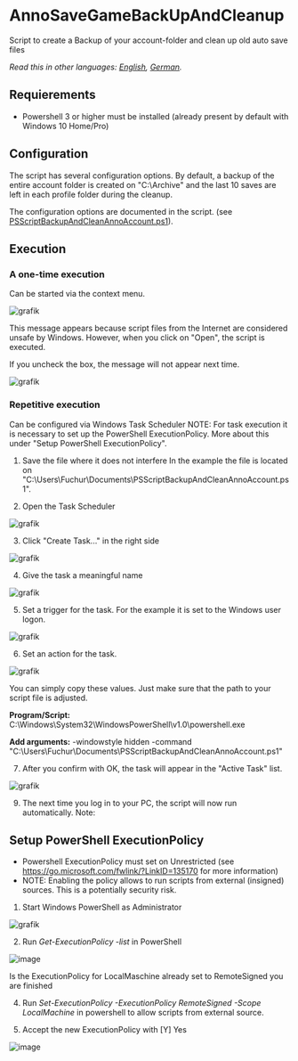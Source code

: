 # AnnoSaveGameBackUpAndCleanup
Script to create a Backup of your account-folder and clean up old auto save files

*Read this in other languages: [English](README.md), [German](README.de.md).*

## Requierements
- Powershell 3 or higher must be installed (already present by default with Windows 10 Home/Pro)

## Configuration
The script has several configuration options. 
By default, a backup of the entire account folder is created on "C:\Archive" and the last 10 saves are left in each profile folder during the cleanup.

The configuration options are documented in the script.
(see [PSScriptBackupAndCleanAnnoAccount.ps1](PSScriptBackupAndCleanAnnoAccount.ps1)). 

## Execution
### A one-time execution
Can be started via the context menu.

![grafik](https://user-images.githubusercontent.com/29517354/147792472-954525de-1d90-41e9-b27b-73643d53ec5e.png)

This message appears because script files from the Internet are considered unsafe by Windows. However, when you click on "Open", the script is executed.

If you uncheck the box, the message will not appear next time.

![grafik](https://user-images.githubusercontent.com/29517354/147825468-9a1bef87-2177-4c58-bec7-f48d2cce00e1.png)


### Repetitive execution 
Can be configured via Windows Task Scheduler
NOTE: For task execution it is necessary to set up the PowerShell ExecutionPolicy. More about this under "Setup PowerShell ExecutionPolicy". 

1. Save the file where it does not interfere
   In the example the file is located on "C:\Users\Fuchur\Documents\PSScriptBackupAndCleanAnnoAccount.ps1".

2. Open the Task Scheduler

![grafik](https://user-images.githubusercontent.com/29517354/147822071-a4d01808-6e53-4c86-b727-0d8cb4d8df52.png)

3. Click "Create Task..." in the right side

![grafik](https://user-images.githubusercontent.com/29517354/147822139-284d7bc5-5d07-42ab-a0cf-12264e82bb62.png)

4. Give the task a meaningful name

![grafik](https://user-images.githubusercontent.com/29517354/147822167-59e0f933-25fa-4494-8fbb-155104f74ffb.png)

5. Set a trigger for the task. For the example it is set to the Windows user logon.

![grafik](https://user-images.githubusercontent.com/29517354/147822217-0ffc3e16-b4ef-4d3a-be25-63ba47d253c6.png)

6. Set an action for the task.

![grafik](https://user-images.githubusercontent.com/29517354/147822694-67ac1315-b22e-49cd-be09-1a7eb0f89ff7.png)

You can simply copy these values. Just make sure that the path to your script file is adjusted.

**Program/Script:** C:\Windows\System32\WindowsPowerShell\v1.0\powershell.exe

**Add arguments:** -windowstyle hidden -command "C:\Users\Fuchur\Documents\PSScriptBackupAndCleanAnnoAccount.ps1"

7. After you confirm with OK, the task will appear in the "Active Task" list.

![grafik](https://user-images.githubusercontent.com/29517354/147822763-72491e45-cf8f-4b22-ad2a-b86087c16d6e.png)

9. The next time you log in to your PC, the script will now run automatically.
Note: 

## Setup PowerShell ExecutionPolicy

- Powershell ExecutionPolicy must set on Unrestricted (see https://go.microsoft.com/fwlink/?LinkID=135170 for more information)
- NOTE: Enabling the policy allows to run scripts from external (insigned) sources. This is a potentially security risk.

1. Start Windows PowerShell as Administrator

![grafik](https://user-images.githubusercontent.com/29517354/147792058-8ece6813-bf47-47b4-91a3-720f9e60c4cd.png)

2. Run _Get-ExecutionPolicy -list_ in PowerShell 

![image](https://user-images.githubusercontent.com/29517354/147788401-17309f55-cd79-467e-8b15-8075d95fe073.png)

Is the ExecutionPolicy for LocalMaschine already set to RemoteSigned you are finished

4. Run _Set-ExecutionPolicy -ExecutionPolicy RemoteSigned -Scope LocalMachine_ in powershell to allow scripts from external source.

5. Accept the new ExecutionPolicy with [Y] Yes 

![image](https://user-images.githubusercontent.com/29517354/147788569-aab1b314-519e-4ba7-a17c-1b745d3ba705.png)



